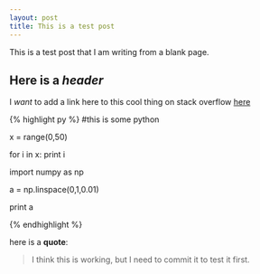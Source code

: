 ```yaml
---
layout: post
title: This is a test post
---
```


This is a test post that I am writing from a blank page.

Here is a _header_
------------------


I *want* to add a link here to this cool thing on stack overflow <a href="www.google.com">here</a>


{% highlight py %}
#this is some python

x = range(0,50)

for i in x:
  print i

import numpy as np

a = np.linspace(0,1,0.01)

print a
 
{% endhighlight %}

here is a **quote**:

> I think this is working, but I need to commit it to test it first.
